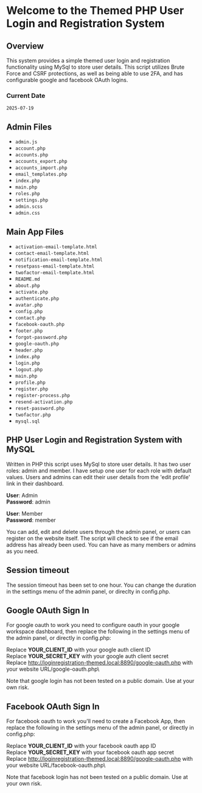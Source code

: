 # Welcome to the Themed PHP User Login and Registration System
## Overview

This system provides a simple themed user login and registration functionality using MySql to store user details.
This script utilizes Brute Force and CSRF protections, as well as being able to use 2FA, and has configurable google and facebook
OAuth logins.

### Current Date
`2025-07-19`

## Admin Files
- `admin.js`
- `account.php`
- `accounts.php`
- `accounts_export.php`
- `accounts_import.php`
- `email_templates.php`
- `index.php`
- `main.php`
- `roles.php`
- `settings.php`
- `admin.scss`
- `admin.css`

## Main App Files
- `activation-email-template.html`
- `contact-email-template.html`
- `notification-email-template.html`
- `resetpass-email-template.html`
- `twofactor-email-template.html`
- `README.md`
- `about.php`
- `activate.php`
- `authenticate.php`
- `avatar.php`
- `config.php`
- `contact.php`
- `facebook-oauth.php`
- `footer.php`
- `forgot-password.php`
- `google-oauth.php`
- `header.php`
- `index.php`
- `login.php`
- `logout.php`
- `main.php`
- `profile.php`
- `register.php`
- `register-process.php`
- `resend-activation.php`
- `reset-password.php`
- `twofactor.php`
- `mysql.sql`

## PHP User Login and Registration System with MySQL

Written in PHP this script uses MySql to store user details. It has two user roles: admin and member.
I have setup one user for each role with default values. Users and admins can edit their user 
details from the 'edit profile' link in their dashboard.

**User**: Admin\
**Password**: admin

**User**: Member\
**Password**: member

You can add, edit and delete users through the admin panel, or users can register on the website itself.
The script will check to see if the email address has already been used. You can have as many members or admins as you need.

## Session timeout
The session timeout has been set to one hour. You can change the duration in the settings menu of the admin panel, or direclty in config.php.

## Google OAuth Sign In
For google oauth to work you need to configure oauth in your google workspace dashboard, then replace the following in the settings menu of the admin panel, or directly in config.php:

Replace **YOUR_CLIENT_ID** with your google auth client ID\
Replace **YOUR_SECRET_KEY** with your google auth client secret\
Replace http://loginregistration-themed.local:8890/google-oauth.php with your website URL/google-oauth.php\

Note that google login has not been tested on a public domain. Use at your own risk.

## Facebook OAuth Sign In
For facebook oauth to work you'll need to create a Facebook App, then replace the following in the settings menu of the admin panel, or directly in config.php:

Replace **YOUR_CLIENT_ID** with your facebook oauth app ID\
Replace **YOUR_SECRET_KEY** with your facebook oauth app secret\
Replace http://loginregistration-themed.local:8890/google-oauth.php with your website URL/facebook-oauth.php\

Note that facebook login has not been tested on a public domain. Use at your own risk.

